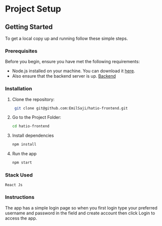 # Project Setup

## Getting Started

To get a local copy up and running follow these simple steps.

### Prerequisites

Before you begin, ensure you have met the following requirements:
- Node.js installed on your machine. You can download it [here](https://nodejs.org/).
- Also ensure that the backend server is up. [Backend](https://github.com/EmilSaji/hatio-backend)

### Installation

1. Clone the repository:
   ```sh
    git clone git@github.com:EmilSaji/hatio-frontend.git

2. Go to the Project Folder: 
    ```sh 
    cd hatio-frontend

3. Install dependencies
    ```sh
    npm install

4. Run the app
    ```sh
    npm start


### Stack Used

``` React Js ```

### Instructions

The app has a simple login page so when you first login type your preferred username and password in the field and create account then click Login to access the app.
